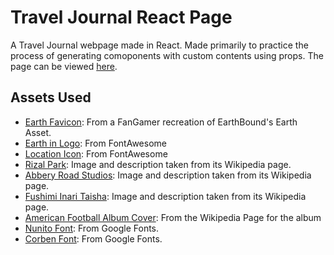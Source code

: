 # Travel Journal React Page

A Travel Journal webpage made in React. Made primarily to practice the process of generating comoponents with custom contents using props. The page can be viewed [here](https://splendid-malasada-6e9983.netlify.app/).

## Assets Used

* [Earth Favicon](https://secure.fangamer.com/forum/Games/Mother1/Mother-zero-Logo): From a FanGamer recreation of EarthBound's Earth Asset.
* [Earth in Logo](https://fontawesome.com/icons/globe-asia?f=classic&s=solid): From FontAwesome
* [Location Icon](https://fontawesome.com/icons/location-dot?f=classic&s=solid): From FontAwesome
* [Rizal Park](https://en.wikipedia.org/wiki/Rizal_Park): Image and description taken from its Wikipedia page.
* [Abbery Road Studios](https://en.wikipedia.org/wiki/Abbey_Road_Studios): Image and description taken from its Wikipedia page.
* [Fushimi Inari Taisha](https://en.wikipedia.org/wiki/Fushimi_Inari-taisha): Image and description taken from its Wikipedia page.
* [American Football Album Cover](https://en.wikipedia.org/wiki/American_Football_(1999_album)): From the Wikipedia Page for the album
* [Nunito Font](https://fonts.google.com/specimen/Nunito): From Google Fonts.
* [Corben Font](https://fonts.google.com/specimen/Corben): From Google Fonts.


